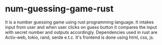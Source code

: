 # num-guessing-game-rust
It is a number guessing game using rust programming language. It intakes input from user and when user clicks on guess button it compares the input with secret number and outputs accordingly. Dependencies used in rust are Actix-web, tokio, rand, serde e.t.c. It's frontend is done using html, css, js.
